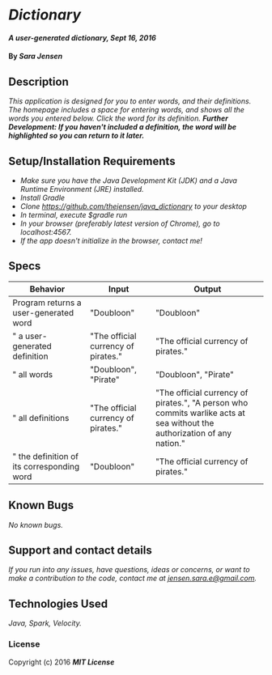 # _Dictionary_

#### _A user-generated dictionary, Sept 16, 2016_

#### By _**Sara Jensen**_

## Description

_This application is designed for you to enter words, and their definitions. The homepage includes a space for entering words, and shows all the words you entered below. Click the word for its definition. **Further Development: If you haven't included a definition, the word will be highlighted so you can return to it later.**_

## Setup/Installation Requirements

* _Make sure you have the Java Development Kit (JDK) and a Java Runtime Environment (JRE) installed._
* _Install Gradle_
* _Clone https://github.com/thejensen/java_dictionary to your desktop_
* _In terminal, execute $gradle run_
* _In your browser (preferably latest version of Chrome), go to localhost:4567._
* _If the app doesn't initialize in the browser, contact me!_

## Specs

| Behavior | Input | Output |
| --- | --- | --- |
| Program returns a user-generated word | "Doubloon" | "Doubloon" |
| " a user-generated definition | "The official currency of pirates."| "The official currency of pirates." |
| " all words | "Doubloon", "Pirate" | "Doubloon", "Pirate" |
| " all definitions | "The official currency of pirates."| "The official currency of pirates.", "A person who commits warlike acts at sea without the authorization of any nation." | "The official currency of pirates."| "The official currency of pirates.", "A person who commits warlike acts at sea without the authorization of any nation." |
| " the definition of its corresponding word | "Doubloon" | "The official currency of pirates."| "The official currency of pirates." |

## Known Bugs

_No known bugs._

## Support and contact details

_If you run into any issues, have questions, ideas or concerns, or want to make a contribution to the code, contact me at jensen.sara.e@gmail.com._

## Technologies Used

_Java, Spark, Velocity._

### License

Copyright (c) 2016 **_MIT License_**

